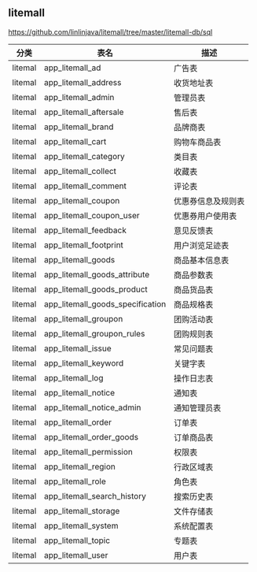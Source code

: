 
## litemall

https://github.com/linlinjava/litemall/tree/master/litemall-db/sql

| 分类    | 表名                             | 描述               |
| ------- | -------------------------------- | ------------------ |
| litemal | app_litemall_ad                  | 广告表             |
| litemal | app_litemall_address             | 收货地址表         |
| litemal | app_litemall_admin               | 管理员表           |
| litemal | app_litemall_aftersale           | 售后表             |
| litemal | app_litemall_brand               | 品牌商表           |
| litemal | app_litemall_cart                | 购物车商品表       |
| litemal | app_litemall_category            | 类目表             |
| litemal | app_litemall_collect             | 收藏表             |
| litemal | app_litemall_comment             | 评论表             |
| litemal | app_litemall_coupon              | 优惠券信息及规则表 |
| litemal | app_litemall_coupon_user         | 优惠券用户使用表   |
| litemal | app_litemall_feedback            | 意见反馈表         |
| litemal | app_litemall_footprint           | 用户浏览足迹表     |
| litemal | app_litemall_goods               | 商品基本信息表     |
| litemal | app_litemall_goods_attribute     | 商品参数表         |
| litemal | app_litemall_goods_product       | 商品货品表         |
| litemal | app_litemall_goods_specification | 商品规格表         |
| litemal | app_litemall_groupon             | 团购活动表         |
| litemal | app_litemall_groupon_rules       | 团购规则表         |
| litemal | app_litemall_issue               | 常见问题表         |
| litemal | app_litemall_keyword             | 关键字表           |
| litemal | app_litemall_log                 | 操作日志表         |
| litemal | app_litemall_notice              | 通知表             |
| litemal | app_litemall_notice_admin        | 通知管理员表       |
| litemal | app_litemall_order               | 订单表             |
| litemal | app_litemall_order_goods         | 订单商品表         |
| litemal | app_litemall_permission          | 权限表             |
| litemal | app_litemall_region              | 行政区域表         |
| litemal | app_litemall_role                | 角色表             |
| litemal | app_litemall_search_history      | 搜索历史表         |
| litemal | app_litemall_storage             | 文件存储表         |
| litemal | app_litemall_system              | 系统配置表         |
| litemal | app_litemall_topic               | 专题表             |
| litemal | app_litemall_user                | 用户表             |